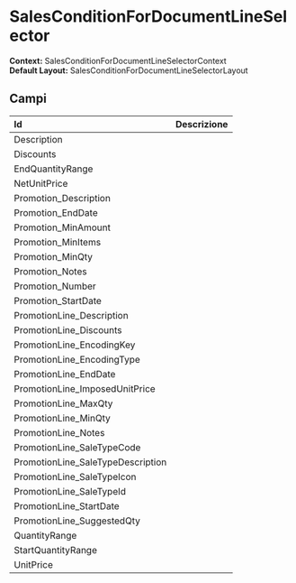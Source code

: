 # SalesConditionForDocumentLineSelector

**Context:** SalesConditionForDocumentLineSelectorContext  
**Default Layout:** SalesConditionForDocumentLineSelectorLayout

## Campi

| Id | Descrizione |
| :--- | :--- |
| Description |  |
| Discounts |  |
| EndQuantityRange |  |
| NetUnitPrice |  |
| Promotion\_Description |  |
| Promotion\_EndDate |  |
| Promotion\_MinAmount |  |
| Promotion\_MinItems |  |
| Promotion\_MinQty |  |
| Promotion\_Notes |  |
| Promotion\_Number |  |
| Promotion\_StartDate |  |
| PromotionLine\_Description |  |
| PromotionLine\_Discounts |  |
| PromotionLine\_EncodingKey |  |
| PromotionLine\_EncodingType |  |
| PromotionLine\_EndDate |  |
| PromotionLine\_ImposedUnitPrice |  |
| PromotionLine\_MaxQty |  |
| PromotionLine\_MinQty |  |
| PromotionLine\_Notes |  |
| PromotionLine\_SaleTypeCode |  |
| PromotionLine\_SaleTypeDescription |  |
| PromotionLine\_SaleTypeIcon |  |
| PromotionLine\_SaleTypeId |  |
| PromotionLine\_StartDate |  |
| PromotionLine\_SuggestedQty |  |
| QuantityRange |  |
| StartQuantityRange |  |
| UnitPrice |  |

